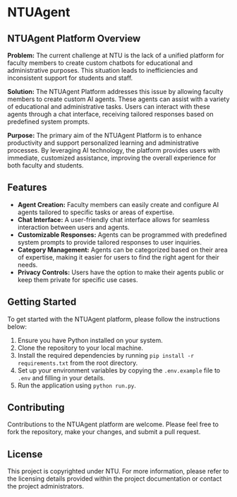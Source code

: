# NTUAgent

## NTUAgent Platform Overview

**Problem:** The current challenge at NTU is the lack of a unified platform for faculty members to create custom chatbots for educational and administrative purposes. This situation leads to inefficiencies and inconsistent support for students and staff.

**Solution:** The NTUAgent Platform addresses this issue by allowing faculty members to create custom AI agents. These agents can assist with a variety of educational and administrative tasks. Users can interact with these agents through a chat interface, receiving tailored responses based on predefined system prompts.

**Purpose:** The primary aim of the NTUAgent Platform is to enhance productivity and support personalized learning and administrative processes. By leveraging AI technology, the platform provides users with immediate, customized assistance, improving the overall experience for both faculty and students.

## Features

- **Agent Creation:** Faculty members can easily create and configure AI agents tailored to specific tasks or areas of expertise.
- **Chat Interface:** A user-friendly chat interface allows for seamless interaction between users and agents.
- **Customizable Responses:** Agents can be programmed with predefined system prompts to provide tailored responses to user inquiries.
- **Category Management:** Agents can be categorized based on their area of expertise, making it easier for users to find the right agent for their needs.
- **Privacy Controls:** Users have the option to make their agents public or keep them private for specific use cases.

## Getting Started

To get started with the NTUAgent platform, please follow the instructions below:

1. Ensure you have Python installed on your system.
2. Clone the repository to your local machine.
3. Install the required dependencies by running `pip install -r requirements.txt` from the root directory.
4. Set up your environment variables by copying the `.env.example` file to `.env` and filling in your details.
5. Run the application using `python run.py`.

## Contributing

Contributions to the NTUAgent platform are welcome. Please feel free to fork the repository, make your changes, and submit a pull request.

## License

This project is copyrighted under NTU. For more information, please refer to the licensing details provided within the project documentation or contact the project administrators.